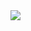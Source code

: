 <img src="https://capsule-render.vercel.app/api?type=waving&color=020725&height=300&section=header&text=swjang7269&fontSize=50&fontColor=eeffff" />
